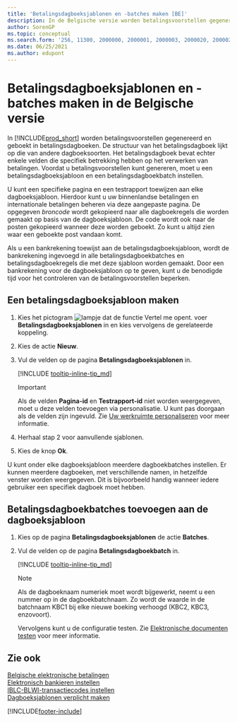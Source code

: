 ```yaml
---
title: 'Betalingsdagboeksjablonen en -batches maken [BE]'
description: In de Belgische versie worden betalingsvoorstellen gegenereerd en geboekt in betalingsdagboeken. Het betalingsdagboek lijkt op de structuur van andere dagboeksoorten.
author: SorenGP
ms.topic: conceptual
ms.search.form: '256, 11300, 2000000, 2000001, 2000003, 2000020, 2000021, 2000022'
ms.date: 06/25/2021
ms.author: edupont
---
```

# Betalingsdagboeksjablonen en -batches maken in de Belgische versie

In [!INCLUDE[prod_short](../../includes/prod_short.md)] worden betalingsvoorstellen gegenereerd en geboekt in betalingsdagboeken. De structuur van het betalingsdagboek lijkt op die van andere dagboeksoorten. Het betalingsdagboek bevat echter enkele velden die specifiek betrekking hebben op het verwerken van betalingen. Voordat u betalingsvoorstellen kunt genereren, moet u een betalingsdagboeksjabloon en een betalingsdagboekbatch instellen.  

U kunt een specifieke pagina en een testrapport toewijzen aan elke dagboeksjabloon. Hierdoor kunt u uw binnenlandse betalingen en internationale betalingen beheren via deze aangepaste pagina. De opgegeven *broncode* wordt gekopieerd naar alle dagboekregels die worden gemaakt op basis van de dagboeksjabloon. De code wordt ook naar de posten gekopieerd wanneer deze worden geboekt. Zo kunt u altijd zien waar een geboekte post vandaan komt.

Als u een bankrekening toewijst aan de betalingsdagboeksjabloon, wordt de bankrekening ingevoegd in alle betalingsdagboekbatches en betalingsdagboekregels die met deze sjabloon worden gemaakt. Door een bankrekening voor de dagboeksjabloon op te geven, kunt u de benodigde tijd voor het controleren van de betalingsvoorstellen beperken.  

## Een betalingsdagboeksjabloon maken  

1. Kies het pictogram ![lampje dat de functie Vertel me opent.](../../media/ui-search/search_small.png "Vertel me wat u wilt doen") voer **Betalingsdagboeksjablonen** in en kies vervolgens de gerelateerde koppeling.  
2. Kies de actie **Nieuw**.  
3. Vul de velden op de pagina **Betalingsdagboeksjablonen** in.  

    [!INCLUDE [tooltip-inline-tip_md](../../includes/tooltip-inline-tip_md.md)]

    > [!IMPORTANT]
    > Als de velden **Pagina-id** en **Testrapport-id** niet worden weergegeven, moet u deze velden toevoegen via personalisatie. U kunt pas doorgaan als de velden zijn ingevuld. Zie [Uw werkruimte personaliseren](../../ui-personalization-user.md) voor meer informatie.
4. Herhaal stap 2 voor aanvullende sjablonen.

5. Kies de knop **Ok**.  

U kunt onder elke dagboeksjabloon meerdere dagboekbatches instellen. Er kunnen meerdere dagboeken, met verschillende namen, in hetzelfde venster worden weergegeven. Dit is bijvoorbeeld handig wanneer iedere gebruiker een specifiek dagboek moet hebben.

## Betalingsdagboekbatches toevoegen aan de dagboeksjabloon  

1. Kies op de pagina **Betalingsdagboeksjablonen** de actie **Batches**.  
2. Vul de velden op de pagina **Betalingsdagboekbatch** in.  

    [!INCLUDE [tooltip-inline-tip_md](../../includes/tooltip-inline-tip_md.md)]

    > [!NOTE]
    > Als de dagboeknaam numeriek moet wordt bijgewerkt, neemt u een nummer op in de dagboekbatchnaam. Zo wordt de waarde in de batchnaam KBC1 bij elke nieuwe boeking verhoogd (KBC2, KBC3, enzovoort).  

    Vervolgens kunt u de configuratie testen. Zie [Elektronische documenten testen](how-to-test-electronic-payments.md) voor meer informatie.  

## Zie ook

[Belgische elektronische betalingen](belgian-electronic-payments.md)  
[Elektronisch bankieren instellen](how-to-set-up-electronic-banking.md)  
[IBLC-BLWI-transactiecodes instellen](how-to-set-up-iblc-blwi-transaction-codes.md)  
[Dagboeksjablonen verplicht maken](specify-journal-template-mandatory.md)  

[!INCLUDE[footer-include](../../includes/footer-banner.md)]